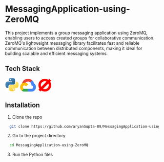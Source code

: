 # MessagingApplication-using-ZeroMQ

This project implements a group messaging application using ZeroMQ, enabling users to access created groups for collaborative communication. ZeroMQ's lightweight messaging library facilitates fast and reliable communication between distributed components, making it ideal for building scalable and efficient messaging systems.

## Tech Stack

<a href="https://www.python.org/" target="_blank" rel="noreferrer"><img src="https://github.com/aryanGupta-09/GitHub-Profile-Icons/blob/main/Languages/Python.svg" width="45" height="45" alt="Python" /></a>
<a href="https://cloud.google.com/" target="_blank" rel="noreferrer"><img src="https://github.com/aryanGupta-09/GitHub-Profile-Icons/blob/main/Distributed%20Systems%20and%20Cloud/GoogleCloud.png" height="42" alt="Google Cloud" /></a>&nbsp;
<a href="https://zeromq.org/" target="_blank" rel="noreferrer"><img src="https://github.com/aryanGupta-09/GitHub-Profile-Icons/blob/main/Distributed%20Systems%20and%20Cloud/ZeroMQ.png" width="42" height="42" alt="ZeroMQ" /></a>

## Installation

1. Clone the repo
```bash
  git clone https://github.com/aryanGupta-09/MessagingApplication-using-ZeroMQ.git
```
2. Go to the project directory
```bash
  cd MessagingApplication-using-ZeroMQ
```
3. Run the Python files
